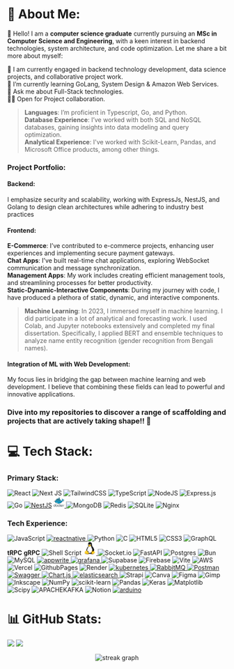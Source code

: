 # 💫 About Me:
👋 Hello! I am a **computer science graduate** currently pursuing an **MSc in Computer Science and Engineering**, with a keen interest in backend technologies, system architecture, and code optimization. Let me share a bit more about myself:

🔭 I am currently engaged in backend technology development, data science projects, and collaborative project work.<br>🌱 I’m currently learning GoLang, System Design & Amazon Web Services.<br>💬 Ask me about Full-Stack technologies. <br> 👋🏼 Open for Project collaboration.

>**Languages**: I’m proficient in Typescript, Go, and Python. <br>
**Database Experience**: I’ve worked with both SQL and NoSQL databases, gaining insights into data modeling and query optimization. <br>
**Analytical Experience**: I've worked with Scikit-Learn, Pandas, and Microsoft Office products, among other things. <br>
### Project Portfolio: <be>
#### Backend:
I emphasize security and scalability, working with ExpressJs, NestJS, and Golang to design clean architectures while adhering to industry best practices

#### Frontend:
**E-Commerce**: I’ve contributed to e-commerce projects, enhancing user experiences and implementing secure payment gateways. <br>
**Chat Apps**: I’ve built real-time chat applications, exploring WebSocket communication and message synchronization. <br>
**Management Apps**: My work includes creating efficient management tools, and streamlining processes for better productivity. <br>
**Static-Dynamic-Interactive Components**: During my journey with code, I have produced a plethora of static, dynamic, and interactive components. <br>
>**Machine Learning**: In 2023, I immersed myself in machine learning. I did participate in a lot of analytical and forecasting work. I used Colab, and Jupyter notebooks extensively and completed my final dissertation. Specifically, I applied BERT and ensemble techniques to analyze name entity recognition (gender recognition from Bengali names). <br>

#### Integration of ML with Web Development:
My focus lies in bridging the gap between machine learning and web development. I believe that combining these fields can lead to powerful and innovative applications. <br>

### Dive into my repositories to discover a range of scaffolding and projects that are actively taking shape!! 🚀 <br>


# 💻 Tech Stack:
### Primary Stack:
![React](https://img.shields.io/badge/react-%2320232a.svg?style=plastic&logo=react&logoColor=%2361DAFB)  ![Next JS](https://img.shields.io/badge/Next-black?style=plastic&logo=next.js&logoColor=white) ![TailwindCSS](https://img.shields.io/badge/tailwindcss-%2338B2AC.svg?style=plastic&logo=tailwind-css&logoColor=white) ![TypeScript](https://img.shields.io/badge/typescript-%23007ACC.svg?style=plastic&logo=typescript&logoColor=white) ![NodeJS](https://img.shields.io/badge/node.js-6DA55F?style=plastic&logo=node.js&logoColor=white) ![Express.js](https://img.shields.io/badge/express.js-%23404d59.svg?style=plastic&logo=express&logoColor=%2361DAFB) ![Go](https://img.shields.io/badge/go-%2300ADD8.svg?style=plastic&logo=go&logoColor=white) <a href="https://docs.nestjs.com/" target="_blank" rel="noreferrer"><img src="https://raw.githubusercontent.com/danielcranney/readme-generator/main/public/icons/skills/nestjs-colored.svg" width="20" height="20" alt="NestJS" /></a> <a href="https://www.docker.com/" target="_blank" rel="noreferrer"> <img src="https://raw.githubusercontent.com/devicons/devicon/master/icons/docker/docker-original-wordmark.svg" alt="docker" width="25" height="25"/> </a> ![MongoDB](https://img.shields.io/badge/MongoDB-%234ea94b.svg?style=plastic&logo=mongodb&logoColor=white) ![Redis](https://img.shields.io/badge/redis-%23DD0031.svg?style=plastic&logo=redis&logoColor=white) ![SQLite](https://img.shields.io/badge/sqlite-%2307405e.svg?style=plastic&logo=sqlite&logoColor=white)  ![Nginx](https://img.shields.io/badge/nginx-%23009639.svg?style=plastic&logo=nginx&logoColor=white) 

### Tech Experience:
![JavaScript](https://img.shields.io/badge/javascript-%23323330.svg?style=plastic&logo=javascript&logoColor=%23F7DF1E) <a href="https://reactnative.dev/" target="_blank" rel="noreferrer"> <img src="https://reactnative.dev/img/header_logo.svg" alt="reactnative" width="20" height="20"/> </a> ![Python](https://img.shields.io/badge/python-3670A0?style=plastic&logo=python&logoColor=ffdd54)  ![C](https://img.shields.io/badge/c-%2300599C.svg?style=plastic&logo=c&logoColor=white) ![HTML5](https://img.shields.io/badge/html5-%23E34F26.svg?style=plastic&logo=html5&logoColor=white)  ![CSS3](https://img.shields.io/badge/css3-%231572B6.svg?style=plastic&logo=css3&logoColor=white) ![GraphQL](https://img.shields.io/badge/-GraphQL-E10098?style=plastic&logo=graphql&logoColor=white) **tRPC** **gRPC** ![Shell Script](https://img.shields.io/badge/shell_script-%23121011.svg?style=plastic&logo=gnu-bash&logoColor=white) <a href="https://www.linux.org/" target="_blank" rel="noreferrer"> <img src="https://raw.githubusercontent.com/devicons/devicon/master/icons/linux/linux-original.svg" alt="linux" width="30" height="30"/> </a>  ![Socket.io](https://img.shields.io/badge/Socket.io-black?style=plastic&logo=socket.io&badgeColor=010101) ![FastAPI](https://img.shields.io/badge/FastAPI-005571?style=plastic&logo=fastapi) ![Postgres](https://img.shields.io/badge/postgres-%23316192.svg?style=plastic&logo=postgresql&logoColor=white) ![Bun](https://img.shields.io/badge/Bun-%23000000.svg?style=plastic&logo=bun&logoColor=white)  ![MySQL](https://img.shields.io/badge/mysql-%2300000f.svg?style=plastic&logo=mysql&logoColor=white)  <a href="https://appwrite.io" target="_blank" rel="noreferrer"> <img src="https://www.vectorlogo.zone/logos/appwriteio/appwriteio-icon.svg" alt="appwrite" width="25" height="25"/> </a> <a href="https://grafana.com" target="_blank" rel="noreferrer"> <img src="https://www.vectorlogo.zone/logos/grafana/grafana-icon.svg" alt="grafana" width="20" height="20"/> </a> ![Supabase](https://img.shields.io/badge/Supabase-3ECF8E?style=plastic&logo=supabase&logoColor=white) ![Firebase](https://img.shields.io/badge/firebase-%23039BE5.svg?style=plastic&logo=firebase) ![Vite](https://img.shields.io/badge/vite-%23646CFF.svg?style=plastic&logo=vite&logoColor=white) ![AWS](https://img.shields.io/badge/AWS-%23FF9900.svg?style=plastic&logo=amazon-aws&logoColor=white) ![Vercel](https://img.shields.io/badge/vercel-%23000000.svg?style=plastic&logo=vercel&logoColor=white) ![GithubPages](https://img.shields.io/badge/github%20pages-121013?style=plastic&logo=github&logoColor=white) ![Render](https://img.shields.io/badge/Render-%46E3B7.svg?style=plastic&logo=render&logoColor=white)  <a href="https://kubernetes.io" target="_blank" rel="noreferrer"> <img src="https://www.vectorlogo.zone/logos/kubernetes/kubernetes-icon.svg" alt="kubernetes" width="25" height="25"/> ![RabbitMQ](https://img.shields.io/badge/rabbitmq-FF6600?style=plastic&logo=rabbitmq&logoColor=white) ![Postman](https://img.shields.io/badge/Postman-FF6C37?style=plastic&logo=postman&logoColor=white) ![Swagger](https://img.shields.io/badge/-Swagger-%23Clojure?style=plastic&logo=swagger&logoColor=white) ![Chart.js](https://img.shields.io/badge/chart.js-F5788D.svg?style=plastic&logo=chart.js&logoColor=white) </a> <a href="https://www.elastic.co" target="_blank" rel="noreferrer"> <img src="https://www.vectorlogo.zone/logos/elastic/elastic-icon.svg" alt="elasticsearch" width="20" height="20"/> </a> ![Strapi](https://img.shields.io/badge/strapi-%232E7EEA.svg?style=plastic&logo=strapi&logoColor=white) ![Canva](https://img.shields.io/badge/Canva-%2300C4CC.svg?style=plastic&logo=Canva&logoColor=white) ![Figma](https://img.shields.io/badge/figma-%23F24E1E.svg?style=plastic&logo=figma&logoColor=white) ![Gimp](https://img.shields.io/badge/Gimp-657D8B?style=plastic&logo=gimp&logoColor=FFFFFF) ![Inkscape](https://img.shields.io/badge/Inkscape-e0e0e0?style=plastic&logo=inkscape&logoColor=080A13) ![NumPy](https://img.shields.io/badge/numpy-%23013243.svg?style=plastic&logo=numpy&logoColor=white)  ![scikit-learn](https://img.shields.io/badge/scikit--learn-%23F7931E.svg?style=plastic&logo=scikit-learn&logoColor=white) ![Pandas](https://img.shields.io/badge/pandas-%23150458.svg?style=plastic&logo=pandas&logoColor=white) ![Keras](https://img.shields.io/badge/Keras-%23D00000.svg?style=plastic&logo=Keras&logoColor=white) ![Matplotlib](https://img.shields.io/badge/Matplotlib-%23ffffff.svg?style=plastic&logo=Matplotlib&logoColor=black) ![Scipy](https://img.shields.io/badge/SciPy-%230C55A5.svg?style=plastic&logo=scipy&logoColor=%white) ![APACHEKAFKA](https://img.shields.io/badge/apachekafka-231F20.svg?style=plastic&logo=apachekafka&logoColor=white&color=%23231F20) ![Notion](https://img.shields.io/badge/Notion-%23000000.svg?style=plastic&logo=notion&logoColor=white) <a href="https://www.arduino.cc/" target="_blank" rel="noreferrer"> <img src="https://cdn.worldvectorlogo.com/logos/arduino-1.svg" alt="arduino" width="20" height="20"/> </a>
# 📊 GitHub Stats:
![](https://github-readme-stats.vercel.app/api/top-langs/?username=mujibulhaquetanim&theme=dark&hide_border=false&include_all_commits=true&count_private=true&layout=compact)
![](http://github-profile-summary-cards.vercel.app/api/cards/profile-details?username=mujibulhaquetanim&theme=transparent)
<div align="center">
  <img src="https://streak-stats.demolab.com?user=mujibulhaquetanim&locale=en&mode=daily&theme=dark&hide_border=false&border_radius=5&order=3" height="220" alt="streak graph"  />
</div>
